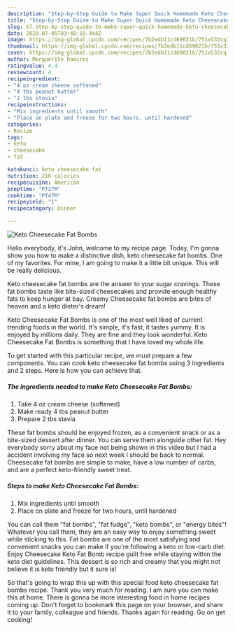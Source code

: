 ```yaml
---
description: "Step-by-Step Guide to Make Super Quick Homemade Keto Cheesecake Fat Bombs"
title: "Step-by-Step Guide to Make Super Quick Homemade Keto Cheesecake Fat Bombs"
slug: 67-step-by-step-guide-to-make-super-quick-homemade-keto-cheesecake-fat-bombs
date: 2020-07-05T03:48:19.444Z
image: https://img-global.cpcdn.com/recipes/7b2edb11cd69021b/751x532cq70/keto-cheesecake-fat-bombs-recipe-main-photo.jpg
thumbnail: https://img-global.cpcdn.com/recipes/7b2edb11cd69021b/751x532cq70/keto-cheesecake-fat-bombs-recipe-main-photo.jpg
cover: https://img-global.cpcdn.com/recipes/7b2edb11cd69021b/751x532cq70/keto-cheesecake-fat-bombs-recipe-main-photo.jpg
author: Marguerite Ramirez
ratingvalue: 4.4
reviewcount: 4
recipeingredient:
- "4 oz cream cheese softened"
- "4 tbs peanut butter"
- "2 tbs stevia"
recipeinstructions:
- "Mix ingredients until smooth"
- "Place on plate and freeze for two hours, until hardened"
categories:
- Recipe
tags:
- keto
- cheesecake
- fat

katakunci: keto cheesecake fat 
nutrition: 216 calories
recipecuisine: American
preptime: "PT27M"
cooktime: "PT47M"
recipeyield: "1"
recipecategory: Dinner

---
```



![Keto Cheesecake Fat Bombs](https://img-global.cpcdn.com/recipes/7b2edb11cd69021b/751x532cq70/keto-cheesecake-fat-bombs-recipe-main-photo.jpg)

Hello everybody, it's John, welcome to my recipe page. Today, I'm gonna show you how to make a distinctive dish, keto cheesecake fat bombs. One of my favorites. For mine, I am going to make it a little bit unique. This will be really delicious.

Keto cheesecake fat bombs are the answer to your sugar cravings. These fat bombs taste like bite-sized cheesecakes and provide enough healthy fats to keep hunger at bay. Creamy Cheesecake fat bombs are bites of heaven and a keto dieter&#39;s dream!

Keto Cheesecake Fat Bombs is one of the most well liked of current trending foods in the world. It's simple, it's fast, it tastes yummy. It is enjoyed by millions daily. They are fine and they look wonderful. Keto Cheesecake Fat Bombs is something that I have loved my whole life.


To get started with this particular recipe, we must prepare a few components. You can cook keto cheesecake fat bombs using 3 ingredients and 2 steps. Here is how you can achieve that.

<!--inarticleads1-->

##### The ingredients needed to make Keto Cheesecake Fat Bombs:

1. Take 4 oz cream cheese (softened)
1. Make ready 4 tbs peanut butter
1. Prepare 2 tbs stevia


These fat bombs should be enjoyed frozen, as a convenient snack or as a bite-sized dessert after dinner. You can serve them alongside other fat. Hey everybody sorry about my face not being shown in this video but I had a accident involving my face so next week I should be back to normal. Cheesecake fat bombs are simple to make, have a low number of carbs, and are a perfect keto-friendly sweet treat. 

<!--inarticleads2-->

##### Steps to make Keto Cheesecake Fat Bombs:

1. Mix ingredients until smooth
1. Place on plate and freeze for two hours, until hardened


You can call them &#34;fat bombs&#34;, &#34;fat fudge&#34;, &#34;keto bombs&#34;, or &#34;energy bites&#34;! Whatever you call them, they are an easy way to enjoy something sweet while sticking to this. Fat bombs are one of the most satisfying and convenient snacks you can make if you&#39;re following a keto or low-carb diet. Enjoy Cheesecake Keto Fat Bomb recipe guilt free while staying within the keto diet guidelines. This dessert is so rich and creamy that you might not believe it is keto friendly but it sure is! 

So that's going to wrap this up with this special food keto cheesecake fat bombs recipe. Thank you very much for reading. I am sure you can make this at home. There is gonna be more interesting food in home recipes coming up. Don't forget to bookmark this page on your browser, and share it to your family, colleague and friends. Thanks again for reading. Go on get cooking!
